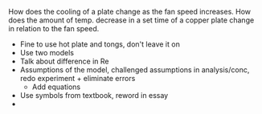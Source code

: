 How does the cooling of a plate change as the fan speed increases.
How does the amount of temp. decrease in a set time of a copper plate change in relation to the fan speed.


- Fine to use hot plate and tongs, don't leave it on
- Use two models
- Talk about difference in Re
- Assumptions of the model, challenged assumptions in analysis/conc, redo experiment + eliminate errors
	- Add equations
- Use symbols from textbook, reword in essay
- 